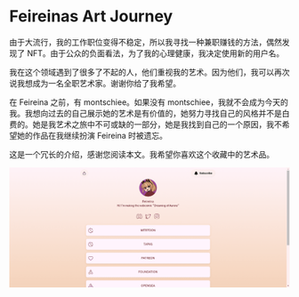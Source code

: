 # Feireinas Art Journey

由于大流行，我的工作职位变得不稳定，所以我寻找一种兼职赚钱的方法，偶然发现了 NFT。由于公众的负面看法，为了我的心理健康，我决定使用新的用户名。

我在这个领域遇到了很多了不起的人，他们重视我的艺术。因为他们，我可以再次说我想成为一名全职艺术家。谢谢你给了我希望。

在 Feireina 之前，有 montschiee。如果没有 montschiee，我就不会成为今天的我。我想向过去的自己展示她的艺术是有价值的，她努力寻找自己的风格并不是白费的。她是我艺术之旅中不可或缺的一部分，她是我找到自己的一个原因，我不希望她的作品在我继续扮演 Feireina 时被遗忘。

这是一个冗长的介绍，感谢您阅读本文。我希望你喜欢这个收藏中的艺术品。

![nft](3232132213.png)
